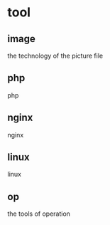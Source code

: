 tool
====

image
----
the technology of the picture file<br/>

php
----
php<br/>

nginx
----
nginx<br/>

linux
----
linux<br/>

op
----
the tools of operation<br/>
